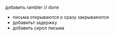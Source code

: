 добавить rambler // done
 - письма открываются о сразу закрываеются
  - добавитьт задержку
 - добавить скрол письма


